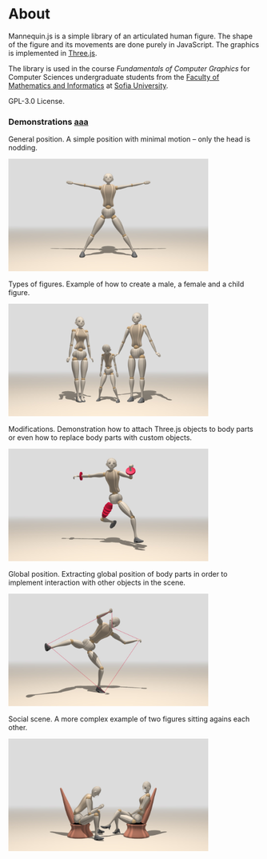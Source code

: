 # About

Mannequin.js is a simple library of an articulated human figure.
The shape of the figure and its movements are done purely in JavaScript.
The graphics is implemented in [Three.js](threejs.org).

The library is used in the course *Fundamentals of Computer Graphics*
for Computer Sciences undergraduate students from the
[Faculty of Mathematics and Informatics](https://www.fmi.uni-sofia.bg/en)
at [Sofia University](https://www.uni-sofia.bg/index.php/eng).

GPL-3.0 License.

### Demonstrations [aaa](index.md)

General position. A simple position with minimal motion &ndash; only the head is nodding.

<img src="./demos/snapshots/demo-mannequin-01.jpg" width="400">

Types of figures. Example of how to create a male, a female and a child figure.

<img src="./demos/snapshots/demo-mannequin-02.jpg" width="400">

Modifications. Demonstration how to attach Three.js objects to body parts or even how to
replace body parts with custom objects.

<img src="./demos/snapshots/demo-mannequin-03.jpg" width="400">

Global position. Extracting global position of body parts in order to implement interaction
with other objects in the scene.

<img src="./demos/snapshots/demo-mannequin-04.jpg" width="400">

Social scene. A more complex example of two figures sitting agains each other.

<img src="./demos/snapshots/demo-mannequin-05.jpg" width="400">
